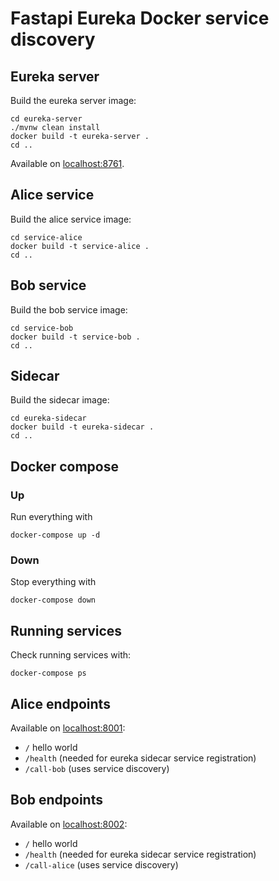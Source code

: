 # Fastapi Eureka Docker service discovery

## Eureka server
Build the eureka server image:
```
cd eureka-server
./mvnw clean install
docker build -t eureka-server .
cd ..
```
Available on [localhost:8761](http://localhost:8761).

## Alice service
Build the alice service image:
```
cd service-alice
docker build -t service-alice .
cd ..
```

## Bob service
Build the bob service image:
```
cd service-bob
docker build -t service-bob .
cd ..
```

## Sidecar
Build the sidecar image:
```
cd eureka-sidecar
docker build -t eureka-sidecar .
cd ..
```

## Docker compose

### Up
Run everything with
```
docker-compose up -d
```

### Down
Stop everything with
```
docker-compose down
```

## Running services
Check running services with:
```
docker-compose ps
```

## Alice endpoints
Available on [localhost:8001](http://localhost:8001):
- `/` hello world
- `/health` (needed for eureka sidecar service registration)
- `/call-bob` (uses service discovery)

## Bob endpoints
Available on [localhost:8002](http://localhost:8002):
- `/` hello world
- `/health` (needed for eureka sidecar service registration)
- `/call-alice` (uses service discovery)
